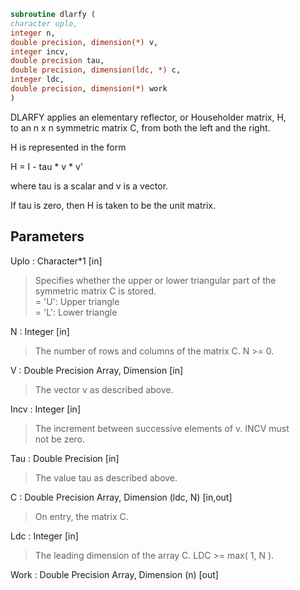 ```fortran  
subroutine dlarfy (  
character uplo,  
integer n,  
double precision, dimension(*) v,  
integer incv,  
double precision tau,  
double precision, dimension(ldc, *) c,  
integer ldc,  
double precision, dimension(*) work  
)  
```  
  
DLARFY applies an elementary reflector, or Householder matrix, H,  
to an n x n symmetric matrix C, from both the left and the right.  
  
H is represented in the form  
  
H = I - tau * v * v'  
  
where  tau  is a scalar and  v  is a vector.  
  
If  tau  is  zero, then  H  is taken to be the unit matrix.  
  
## Parameters  
Uplo : Character*1 [in]  
> Specifies whether the upper or lower triangular part of the  
> symmetric matrix C is stored.  
> = 'U':  Upper triangle  
> = 'L':  Lower triangle  
  
N : Integer [in]  
> The number of rows and columns of the matrix C.  N >= 0.  
  
V : Double Precision Array, Dimension [in]  
> The vector v as described above.  
  
Incv : Integer [in]  
> The increment between successive elements of v.  INCV must  
> not be zero.  
  
Tau : Double Precision [in]  
> The value tau as described above.  
  
C : Double Precision Array, Dimension (ldc, N) [in,out]  
> On entry, the matrix C.  
  
Ldc : Integer [in]  
> The leading dimension of the array C.  LDC >= max( 1, N ).  
  
Work : Double Precision Array, Dimension (n) [out]  
  
